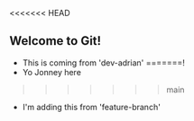 <<<<<<< HEAD
## Welcome to Git!

- This is coming from 'dev-adrian'
=======!
- Yo Jonney here
>>>>>>> main
- I'm adding this from 'feature-branch'

